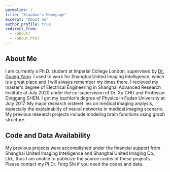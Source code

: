 ```yaml
---
permalink: /
title: "Xiaodan's Homepage"
excerpt: "About me"
author_profile: true
redirect_from: 
  - /about/
  - /about.html
---
```

About Me
------
I am currently a Ph.D. student at Imperial College London, supervised by [Dr. Guang Yang](http://www.imperial.ac.uk/people/g.yang). I used to work for Shanghai United Imaging Intelligence, which is a great place and I will always remember my times there. I recieved my master's degree of Electrical Engineering in Shanghai Advanced Research Institute at July 2020 under the co-supervision of Dr. Xu CHU and Professor Dinggang SHEN. I got my bachlor's degree of Physics in Fudan University at July 2017. My major research insteret lies on medical imaging analysis, especially the explainablity of neural networks in medical imaging scenario. My previous research projects include modeling brain functions using graph structure. 


Code and Data Availability
------
My previous projects were accomplished under the financial support from Shanghai United Imaging Intelligence and Shanghai United Imaging Co., Ltd., thus I am unable to publicize the source codes of these projects. Please contact my PI Dr. Feng Shi if you need the codes and data. 
